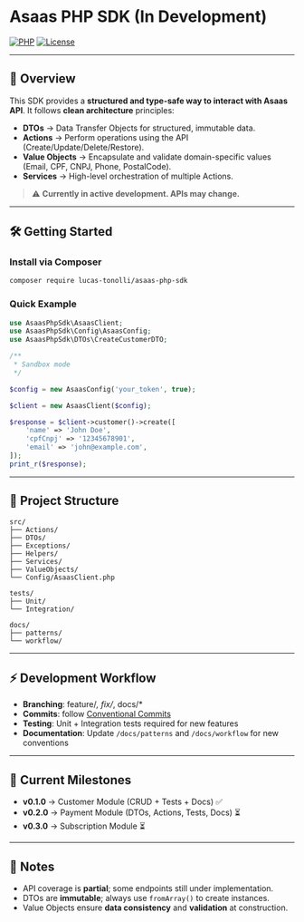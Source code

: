 # Asaas PHP SDK (In Development)

[![PHP](https://img.shields.io/badge/php-8.1%2B-blue)](https://www.php.net/)
[![License](https://img.shields.io/badge/license-MIT-brightgreen)](LICENSE)

---

## 📌 Overview

This SDK provides a **structured and type-safe way to interact with Asaas API**.
It follows **clean architecture** principles:

- **DTOs** → Data Transfer Objects for structured, immutable data.
- **Actions** → Perform operations using the API (Create/Update/Delete/Restore).
- **Value Objects** → Encapsulate and validate domain-specific values (Email, CPF, CNPJ, Phone, PostalCode).
- **Services** → High-level orchestration of multiple Actions.

> ⚠️ **Currently in active development. APIs may change.**

---

## 🛠 Getting Started

### Install via Composer

```bash
composer require lucas-tonolli/asaas-php-sdk
```

### Quick Example

```php
use AsaasPhpSdk\AsaasClient;
use AsaasPhpSdk\Config\AsaasConfig;
use AsaasPhpSdk\DTOs\CreateCustomerDTO;

/**
 * Sandbox mode
 */

$config = new AsaasConfig('your_token', true);

$client = new AsaasClient($config);

$response = $client->customer()->create([
    'name' => 'John Doe',
    'cpfCnpj' => '12345678901',
    'email' => 'john@example.com',
]);
print_r($response);
```

---

## 📂 Project Structure

```
src/
├── Actions/
├── DTOs/
├── Exceptions/
├── Helpers/
├── Services/
├── ValueObjects/
└── Config/AsaasClient.php

tests/
├── Unit/
└── Integration/

docs/
├── patterns/
└── workflow/
```

---

## ⚡ Development Workflow

- **Branching**: feature/_, fix/_, docs/\*
- **Commits**: follow [Conventional Commits](https://www.conventionalcommits.org/)
- **Testing**: Unit + Integration tests required for new features
- **Documentation**: Update `/docs/patterns` and `/docs/workflow` for new conventions

---

## 📖 Current Milestones

- **v0.1.0** → Customer Module (CRUD + Tests + Docs) ✅
- **v0.2.0** → Payment Module (DTOs, Actions, Tests, Docs) ⏳
- **v0.3.0** → Subscription Module ⏳

---

## 📝 Notes

- API coverage is **partial**; some endpoints still under implementation.
- DTOs are **immutable**; always use `fromArray()` to create instances.
- Value Objects ensure **data consistency** and **validation** at construction.
